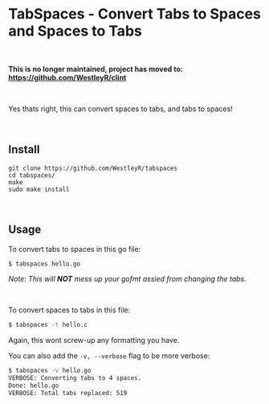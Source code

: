 # TabSpaces - Convert Tabs to Spaces and Spaces to Tabs

<br>

**This is no longer maintained, project has moved to: https://github.com/WestleyR/clint**

<br>

Yes thats right, this can convert spaces to tabs, and tabs to spaces!

<br>

## Install

```
git clone https://github.com/WestleyR/tabspaces
cd tabspaces/
make
sudo make install
```

<br>

## Usage

To convert tabs to spaces in this go file:

```bash
$ tabspaces hello.go
```

*Note: This will **NOT** mess up your gofmt assied from changing the tabs.*

<br>

To convert spaces to tabs in this file:

```bash
$ tabspaces -t hello.c
```

Again, this wont screw-up any formatting you have.

You can also add the `-v, --verbose` flag to be more verbose:

```bash
$ tabspaces -v hello.go 
VERBOSE: Converting tabs to 4 spaces.
Done: hello.go
VERBOSE: Total tabs replaced: 519
```

<br>
